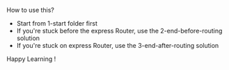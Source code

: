 How to use this?
* Start from 1-start folder first
* If you're stuck before the express Router, use the 2-end-before-routing solution
* If you're stuck on express Router, use the 3-end-after-routing solution

Happy Learning !